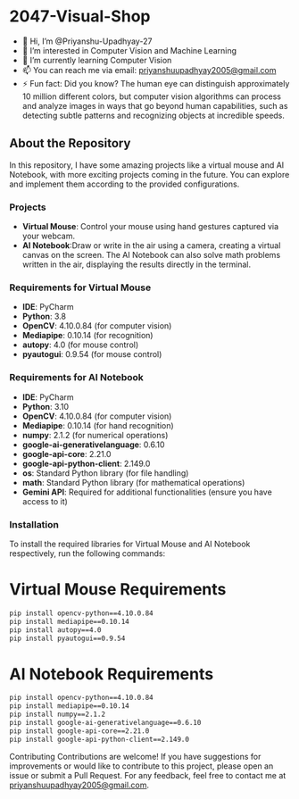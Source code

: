 # 2047-Visual-Shop

- 👋 Hi, I’m @Priyanshu-Upadhyay-27
- 👀 I’m interested in Computer Vision and Machine Learning
- 🌱 I’m currently learning Computer Vision
- 📫 You can reach me via email: priyanshuupadhyay2005@gmail.com
- ⚡ Fun fact: Did you know? The human eye can distinguish approximately 10 million different colors, but computer vision algorithms can process and analyze images in ways that go beyond human capabilities, such as detecting subtle patterns and recognizing objects at incredible speeds.

## About the Repository

In this repository, I have some amazing projects like a virtual mouse and AI Notebook, with more exciting projects coming in the future. You can explore and implement them according to the provided configurations.

### Projects

- **Virtual Mouse**: Control your mouse using hand gestures captured via your webcam.
- **AI Notebook**:Draw or write in the air using a camera, creating a virtual canvas on the screen. The AI Notebook can also solve math problems written in the air, displaying the results directly in the terminal.

### Requirements for Virtual Mouse

- **IDE**: PyCharm 
- **Python**: 3.8
- **OpenCV**: 4.10.0.84 (for computer vision)
- **Mediapipe**: 0.10.14 (for recognition)
- **autopy**: 4.0 (for mouse control)
- **pyautogui**: 0.9.54 (for mouse control)

### Requirements for AI Notebook

- **IDE**: PyCharm 
- **Python**: 3.10
- **OpenCV**: 4.10.0.84 (for computer vision)
- **Mediapipe**: 0.10.14 (for hand recognition)
- **numpy**: 2.1.2 (for numerical operations)
- **google-ai-generativelanguage**: 0.6.10
- **google-api-core**:  2.21.0
- **google-api-python-client**: 2.149.0
- **os**: Standard Python library (for file handling)
- **math**: Standard Python library (for mathematical operations)
- **Gemini API**: Required for additional functionalities (ensure you have access to it)

### Installation

To install the required libraries for Virtual Mouse and AI Notebook respectively, run the following commands:

# Virtual Mouse Requirements
```bash
pip install opencv-python==4.10.0.84
pip install mediapipe==0.10.14
pip install autopy==4.0
pip install pyautogui==0.9.54
```

# AI Notebook Requirements
```bash
pip install opencv-python==4.10.0.84
pip install mediapipe==0.10.14
pip install numpy==2.1.2
pip install google-ai-generativelanguage==0.6.10
pip install google-api-core==2.21.0
pip install google-api-python-client==2.149.0
```
Contributing
Contributions are welcome! If you have suggestions for improvements or would like to contribute to this project, please open an issue or submit a Pull Request. For any feedback, feel free to contact me at priyanshuupadhyay2005@gmail.com.


